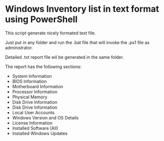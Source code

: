 # Windows Inventory list in text format using PowerShell

This script generate nicely formated text file.

Just put in any folder and run the .bat file that will invoke the .ps1 file as administrator.

Detailed .txt report file wil be generated in the same folder.

The report has the following sections:
- System Information
- BIOS Information
- Motherboard Information
- Processor Information
- Physical Memory
- Disk Drive Information
- Disk Drive Information
- Local User Accounts
- Windows Version and OS Details
- License Information
- Installed Software (All)
- Installed Windows Updates
